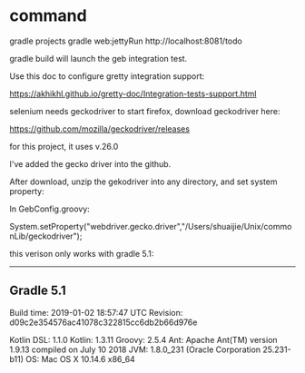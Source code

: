 
# command

gradle projects
gradle web:jettyRun
http://localhost:8081/todo

gradle build will launch the geb integration test.

Use this doc to configure gretty integration support:

https://akhikhl.github.io/gretty-doc/Integration-tests-support.html


selenium needs geckodriver to start firefox, download geckodriver here:

https://github.com/mozilla/geckodriver/releases

for this project, it uses v.26.0

I've added the gecko driver into the github.

After download, unzip the gekodriver into any directory, and set system property:

In GebConfig.groovy:

System.setProperty("webdriver.gecko.driver","/Users/shuaijie/Unix/commonLib/geckodriver");


this verison only works with gradle 5.1:


------------------------------------------------------------
Gradle 5.1
------------------------------------------------------------

Build time:   2019-01-02 18:57:47 UTC
Revision:     d09c2e354576ac41078c322815cc6db2b66d976e

Kotlin DSL:   1.1.0
Kotlin:       1.3.11
Groovy:       2.5.4
Ant:          Apache Ant(TM) version 1.9.13 compiled on July 10 2018
JVM:          1.8.0_231 (Oracle Corporation 25.231-b11)
OS:           Mac OS X 10.14.6 x86_64
